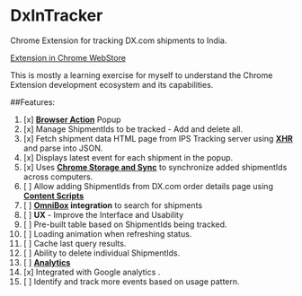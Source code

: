 DxInTracker
===========

Chrome Extension for tracking DX.com shipments to India.

[Extension in Chrome WebStore](https://chrome.google.com/webstore/detail/dx-shipment-tracker-for-i/kcdlapnkooffcjoamidhdbbcepoibbdj)

This is mostly a learning exercise for myself to understand the Chrome Extension development ecosystem and its capabilities.

##Features:
1. [x] [**Browser Action**](https://developer.chrome.com/extensions/browserAction) Popup
  1. [x] Manage ShipmentIds to be tracked - Add and delete all.
  2. [x] Fetch shipment data HTML page from IPS Tracking server using [**XHR**](https://developer.chrome.com/extensions/xhr) and parse into JSON.
  3. [x] Displays latest event for each shipment in the popup.
2. [x] Uses [**Chrome Storage and Sync**](https://developer.chrome.com/extensions/storage) to synchronize added shipmentIds across computers.
3. [ ] Allow adding ShipmentIds from DX.com order details page using [**Content Scripts**](https://developer.chrome.com/extensions/content_scripts)
4. [ ] **[OmniBox](https://developer.chrome.com/extensions/omnibox) integration** to search for shipments
5. [ ] **UX** - Improve the Interface and Usability
  1. [ ] Pre-built table based on ShipmentIds being tracked.
  2. [ ] Loading animation when refreshing status.
  3. [ ] Cache last query results.
  4. [ ] Ability to delete individual ShipmentIds.
6. [ ] [**Analytics**](https://developer.chrome.com/apps/analytics)
  1. [x] Integrated with Google analytics .
  2. [ ] Identify and track more events based on usage pattern.

